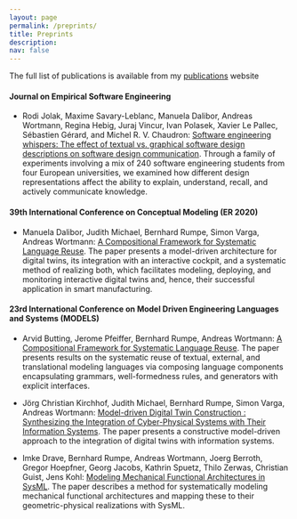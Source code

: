 ```yaml
---
layout: page
permalink: /preprints/
title: Preprints
description: 
nav: false
---
```


The full list of publications is available from my [publications](../publications/) website

#### Journal on Empirical Software Engineering

- Rodi Jolak, Maxime Savary-Leblanc, Manuela Dalibor, Andreas Wortmann, Regina Hebig, Juraj Vincur, Ivan Polasek, Xavier Le Pallec, Sébastien Gérard, and Michel R. V. Chaudron: [Software engineering whispers: The effect of textual vs. graphical software design descriptions on software design communication](https://link.springer.com/article/10.1007/s10664-020-09835-6?wt_mc=Internal.Event.1.SEM.ArticleAuthorOnlineFirst). Through a family of experiments involving a mix of 240 software engineering students from four European universities, we examined how different design representations affect the ability to explain, understand, recall, and actively communicate knowledge.

#### 39th International Conference on Conceptual Modeling (ER 2020)

- Manuela Dalibor, Judith Michael, Bernhard Rumpe, Simon Varga, Andreas Wortmann: [A Compositional Framework for Systematic Language Reuse](https://raw.githubusercontent.com/awortmann/awortmann.github.io/master/downloads/preprints/2020/er/Towards_a_Model-Driven_Architecture_for_Interactive_Digital_Twin_Cockpits.pdf). The paper presents a model-driven architecture for digital twins, its integration with an interactive cockpit, and a systematic method of realizing both, which facilitates modeling, deploying, and monitoring interactive digital twins and, hence, their successful application in smart manufacturing.

#### 23rd International Conference on Model Driven Engineering Languages and Systems (MODELS)

- Arvid Butting, Jerome Pfeiffer, Bernhard Rumpe, Andreas Wortmann: [A Compositional Framework for Systematic Language Reuse](https://raw.githubusercontent.com/awortmann/awortmann.github.io/master/downloads/preprints/2020/models/A_Compositional_Frameworkfor_Systematic_Modeling_Language_Reuse.pdf). The paper presents results on the systematic reuse of textual, external, and translational modeling languages via composing language components encapsulating grammars, well-formedness rules, and generators with explicit interfaces.

- Jörg Christian Kirchhof, Judith Michael, Bernhard Rumpe, Simon Varga, Andreas Wortmann: [Model-driven Digital Twin Construction : Synthesizing the Integration of Cyber-Physical Systems with Their Information Systems](https://raw.githubusercontent.com/awortmann/awortmann.github.io/master/downloads/preprints/2020/models/Model-driven_Digital_Twin_Construction_-_Synthesizing_the_Integration_of_Cyber-Physical_Systems_with_Their_Information_Systems.pdf). The paper presents a constructive model-driven approach to the integration of digital twins with information systems.

- Imke Drave, Bernhard Rumpe, Andreas Wortmann, Joerg Berroth, Gregor Hoepfner, Georg Jacobs, Kathrin Spuetz, Thilo Zerwas, Christian Guist, Jens Kohl: [Modeling Mechanical Functional Architectures in SysML](https://raw.githubusercontent.com/awortmann/awortmann.github.io/master/downloads/preprints/2020/models/Modeling_Mechanical_Functional_Architectures_in_SysML.PDF). The paper describes a method for systematically modeling mechanical functional architectures and mapping these to their geometric-physical realizations with SysML.
